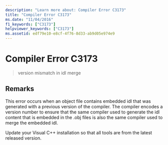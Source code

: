 ```yaml
---
description: "Learn more about: Compiler Error C3173"
title: "Compiler Error C3173"
ms.date: "11/04/2016"
f1_keywords: ["C3173"]
helpviewer_keywords: ["C3173"]
ms.assetid: edf79e10-e8cf-4f76-8d33-ab9d05e974e9
---
```

# Compiler Error C3173

> version mismatch in idl merge

## Remarks

This error occurs when an object file contains embedded idl that was generated with a previous version of the compiler. The compiler encodes a version number to ensure that the same compiler used to generate the idl content that is embedded in the .obj files is also the same compiler used to merge the embedded idl.

Update your Visual C++ installation so that all tools are from the latest released version.
